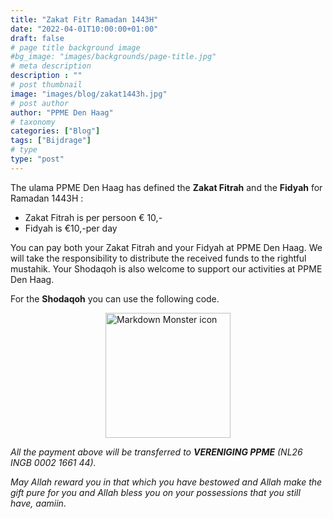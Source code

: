 ```yaml
---
title: "Zakat Fitr Ramadan 1443H"
date: "2022-04-01T10:00:00+01:00"
draft: false
# page title background image
#bg_image: "images/backgrounds/page-title.jpg"
# meta description
description : ""
# post thumbnail
image: "images/blog/zakat1443h.jpg"
# post author
author: "PPME Den Haag"
# taxonomy
categories: ["Blog"]
tags: ["Bijdrage"]
# type
type: "post"
---
```


The ulama PPME Den Haag has defined the **Zakat Fitrah** and the **Fidyah** for Ramadan 1443H :

* Zakat Fitrah is per persoon € 10,-
* Fidyah is €10,-per day

You can pay both your Zakat Fitrah and your Fidyah at PPME Den Haag. We will take the responsibility to distribute the received funds to the rightful mustahik. Your Shodaqoh is also welcome to support our activities at PPME Den Haag.
<!--
You can pay the **Zakat** or the **Fidyah** via online payment by tapping or scanning the following QR code.
You will then be directed to ING Ideal payment page which you can choose the amount to transfer, and the bank that you use.
</br>
<div style="display: flex;
justify-content: center;">
<a href="https://www.ing.nl/particulier/betaalverzoek/index.html?trxid=sdDvzYsxxFGKArJCoBWfk96fEPPTyEZa">
<img src="/images/blog/QRzakat.png"
     alt="Markdown Monster icon"
     style="width:200px;height:200px;" />
</a>
</div>
-->
For the **Shodaqoh** you can use the following code.
</br>
<div style="display: flex;
justify-content: center;">
<a href="https://www.ing.nl/particulier/betaalverzoek/index.html?trxid=bw7ZYQ9nqLmcwivt2hCLoyrLsDEqT36O">
<img src="/images/blog/QRsodaqoh.png"
     alt="Markdown Monster icon"
     style="width:200px;height:200px;" />
</a>
</div>

*All the payment above will be transferred to **VERENIGING PPME** (NL26 INGB 0002 1661 44).*


*May Allah reward you in that which you have bestowed and Allah make the gift pure for you and Allah bless you on your possessions that you still have, aamiin*.
